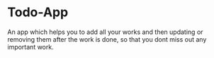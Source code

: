 # Todo-App
An app which helps you to add all your works and then updating or removing them after the work is done, so that you dont miss out any important work.
